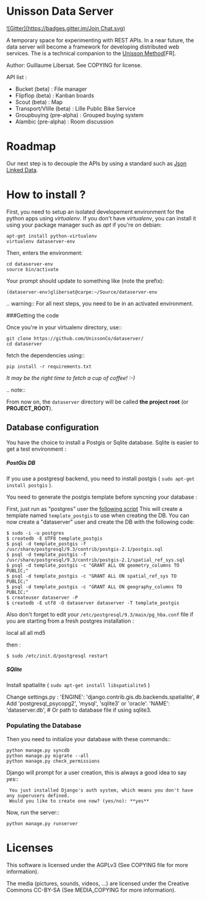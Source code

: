 Unisson Data Server
===================
[![Gitter](https://badges.gitter.im/Join Chat.svg)](https://gitter.im/UnissonCo/dataserver?utm_source=badge&utm_medium=badge&utm_campaign=pr-badge&utm_content=badge)

A temporary space for experimenting with REST APIs.
In a near future, the data server will become a framework for developing distributed web services.
The is a technical companion to the [Unisson Method](http://unisson.co/fr/projectbc/)[FR].

Author: Guillaume Libersat. See COPYING for license.

API list :

- Bucket (beta) : File manager
- Flipflop (beta) : Kanban boards
- Scout (beta) : Map
- Transport/Vlille (beta) : Lille Public Bike Service
- Groupbuying (pre-alpha) : Grouped buying system
- Alambic (pre-alpha) : Room discussion


Roadmap
=======

Our next step is to decouple the APIs by using a standard such as [Json Linked Data](http://json-ld.org/).


How to install ?
================

First, you need to setup an isolated developement environment for the
python apps using *virtualenv*. If you don't have *virtualenv*, you can
install it using your package manager such as *apt* if you're on
debian:

    apt-get install python-virtualenv
    virtualenv dataserver-env

Then, enters the environment:

    cd dataserver-env
    source bin/activate
  
Your prompt should update to something like (note the prefix):

    (dataserver-env)glibersat@carpe:~/Source/dataserver-env
    
.. warning:: For all next steps, you need to be in an activated environment.
  
  
###Getting the code


Once you're in your virtualenv directory, use::

    git clone https://github.com/UnissonCo/dataserver/
    cd dataserver
  
fetch the dependencies using::

    pip install -r requirements.txt
  
*It may be the right time to fetch a cup of coffee! :-)*

.. note::

  From now on, the ``dataserver`` directory will be called **the project root** (or **PROJECT_ROOT**).


Database configuration
---

You have the choice to install a Postgis or Sqlite database. Sqlite is easier to get a test environment :

##### PostGis DB
If you use a postgresql backend, you need to install postgis ( `sudo apt-get install postgis` ).

You need to generate the postgis template before syncning your database :

First, just run as "postgres" user the [following script](https://github.com/JoshData/boundaries_us/blob/master/misc/create_template_postgis-debian.sh)
This will create a template named `template_postgis` to use when creating the DB. You can now create a "dataserver" user and 
create the DB with the following code:


    $ sudo -i -u postgres
    $ createdb -E UTF8 template_postgis
    $ psql -d template_postgis -f /usr/share/postgresql/9.3/contrib/postgis-2.1/postgis.sql
    $ psql -d template_postgis -f /usr/share/postgresql/9.3/contrib/postgis-2.1/spatial_ref_sys.sql
    $ psql -d template_postgis -c "GRANT ALL ON geometry_columns TO PUBLIC;"
    $ psql -d template_postgis -c "GRANT ALL ON spatial_ref_sys TO PUBLIC;"
    $ psql -d template_postgis -c "GRANT ALL ON geography_columns TO PUBLIC;"
    $ createuser dataserver -P
    $ createdb -E utf8 -O dataserver dataserver -T template_postgis


Also don't forget to edit your `/etc/postgresql/9.3/main/pg_hba.conf` file if you are starting from a fresh postgres installation :


   local   all             all       md5
  
  
then :


    $ sudo /etc/init.d/postgresql restart
  
  
  
#####  SQlite 
Install spatialite ( `sudo apt-get install libspatialite5` )

Change settings.py : 
  'ENGINE': 'django.contrib.gis.db.backends.spatialite', # Add 'postgresql_psycopg2', 'mysql', 'sqlite3' or 'oracle'.
  'NAME': 'dataserver.db',                      # Or path to database file if using sqlite3.


### Populating the Database


Then you need to initialize your database with these commands::

    python manage.py syncdb 
    python manage.py migrate --all
    python manage.py check_permissions


Django will prompt for a user creation, this is always a good idea to say *yes*::

     You just installed Django's auth system, which means you don't have any superusers defined.
     Would you like to create one now? (yes/no): **yes**


Now, run the server::

    python manage.py runserver


Licenses
========

This software is licensed under the AGPLv3 (See COPYING file for more information).

The media (pictures, sounds, videos, ...) are licensed under the Creative Commons CC-BY-SA (See MEDIA_COPYING for more information).
